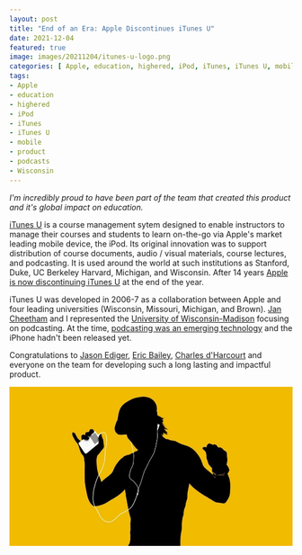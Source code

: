 ```yaml
---
layout: post
title: "End of an Era: Apple Discontinues iTunes U"
date: 2021-12-04
featured: true
image: images/20211204/itunes-u-logo.png
categories: [ Apple, education, highered, iPod, iTunes, iTunes U, mobile, product, podcasts, Wisconsin]
tags:
- Apple
- education
- highered
- iPod
- iTunes
- iTunes U
- mobile
- product
- podcasts
- Wisconsin
---
```


<!--excerpt.start-->
_I'm incredibly proud to have been part of the team that created this product and it's global impact on education._
<!--excerpt.end-->

  
[iTunes U](https://apps.apple.com/us/app/itunes-u/id490217893) is a course management sytem designed to enable instructors to manage their courses and students to learn on-the-go via Apple's market leading mobile device, the iPod.  Its original innovation was to support distribution of course documents, audio / visual materials, course lectures, and podcasting.  It is used around the world at such institutions as Stanford, Duke, UC Berkeley Harvard, Michigan, and Wisconsin.  After 14 years [Apple is now discontinuing iTunes U](https://support.apple.com/guide/itunesu/welcome/web) at the end of the year.

iTunes U was developed in 2006-7 as a collaboration between Apple and four leading universities (Wisconsin, Missouri, Michigan, and Brown).  [Jan Cheetham](https://www.linkedin.com/in/jancheetham/) and I represented the [University of Wisconsin-Madison](https://www.wisc.edu) focusing on podcasting.  At the time, [podcasting was an emerging technology](https://www.wired.com/2005/03/curry/) and the iPhone hadn't been released yet.

Congratulations to [Jason Ediger](https://www.linkedin.com/in/jasonediger/), [Eric Bailey](https://www.linkedin.com/in/ericbailey3/), [Charles d'Harcourt](https://www.linkedin.com/in/charlesdharcourt/) and everyone on the team for developing such a long lasting and impactful product.

![](/images/20211204/ipod-sillhouette-ad.jpg)

